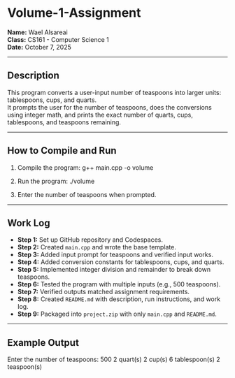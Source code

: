 # Volume-1-Assignment

**Name:** Wael Alsareai  
**Class:** CS161 - Computer Science 1  
**Date:** October 7, 2025  

---

## Description
This program converts a user-input number of teaspoons into larger units: tablespoons, cups, and quarts.  
It prompts the user for the number of teaspoons, does the conversions using integer math, and prints the exact number of quarts, cups, tablespoons, and teaspoons remaining.  

---

## How to Compile and Run
1. Compile the program:
g++ main.cpp -o volume

2. Run the program:
./volume

3. Enter the number of teaspoons when prompted.  

---

## Work Log
- **Step 1:** Set up GitHub repository and Codespaces.  
- **Step 2:** Created `main.cpp` and wrote the base template.  
- **Step 3:** Added input prompt for teaspoons and verified input works.  
- **Step 4:** Added conversion constants for tablespoons, cups, and quarts.  
- **Step 5:** Implemented integer division and remainder to break down teaspoons.  
- **Step 6:** Tested the program with multiple inputs (e.g., 500 teaspoons).  
- **Step 7:** Verified outputs matched assignment requirements.  
- **Step 8:** Created `README.md` with description, run instructions, and work log.  
- **Step 9:** Packaged into `project.zip` with only `main.cpp` and `README.md`.  

---

## Example Output
Enter the number of teaspoons: 500
2 quart(s)
2 cup(s)
6 tablespoon(s)
2 teaspoon(s)